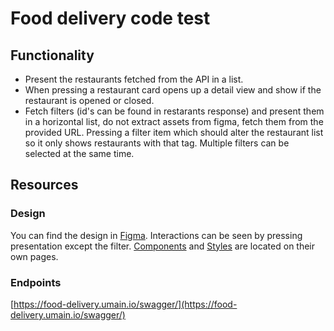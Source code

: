 # Food delivery code test

## Functionality

- Present the restaurants fetched from the API in a list.
- When pressing a restaurant card opens up a detail view and show if the restaurant is opened or closed.
- Fetch filters (id's can be found in restarants response) and present them in a horizontal list, do not extract assets from figma, fetch them from the provided URL. Pressing a filter item which should alter the restaurant list so it only shows restaurants with that tag. Multiple filters can be selected at the same time.

## Resources

### Design 
You can find the design in [Figma](https://www.figma.com/file/yw7DttG4w7F28tmTaxXrLh/Code-test?node-id=64:106).
Interactions can be seen by pressing presentation except the filter.
[Components](https://www.figma.com/file/yw7DttG4w7F28tmTaxXrLh/Code-test?node-id=305:96) and [Styles](https://www.figma.com/file/yw7DttG4w7F28tmTaxXrLh/Code-test?node-id=305:102) are located on their own pages.

### Endpoints
[https://food-delivery.umain.io/swagger/](https://food-delivery.umain.io/swagger/)

